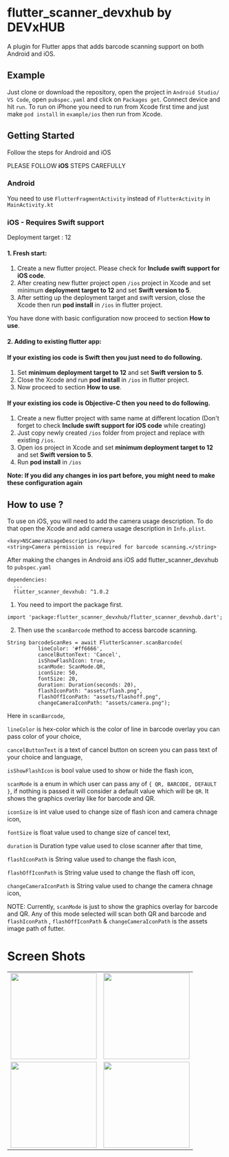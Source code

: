 # flutter_scanner_devxhub by DEVxHUB

A plugin for Flutter apps that adds barcode scanning support on both Android and iOS.

## Example

Just clone or download the repository, open the project in `Android Studio/ VS Code`, open `pubspec.yaml` and click on `Packages get`.
Connect device and hit `run`.
To run on iPhone you need to run from Xcode first time and just make `pod install` in `example/ios` then run from Xcode.

## Getting Started

Follow the steps for Android and iOS

PLEASE FOLLOW **iOS** STEPS CAREFULLY

### Android

You need to use `FlutterFragmentActivity` instead of `FlutterActivity` in `MainActivity.kt`

### iOS - Requires Swift support

Deployment target : 12

#### 1. Fresh start:

1.  Create a new flutter project. Please check for **Include swift support for iOS code**.
2.  After creating new flutter project open `/ios` project in Xcode and set minimum **deployment target to 12**
    and set **Swift version to 5**.
3.  After setting up the deployment target and swift version, close the Xcode then run **pod install** in `/ios` in flutter project.

You have done with basic configuration now proceed to section **How to use**.

#### 2. Adding to existing flutter app:

#### If your existing ios code is **Swift** then you just need to do following.

1. Set **minimum deployment target to 12** and set **Swift version to 5**.
2. Close the Xcode and run **pod install** in `/ios` in flutter project.
3. Now proceed to section **How to use**.

#### If your existing ios code is **Objective-C** then you need to do following.

1. Create a new flutter project with same name at different location (Don't forget to check **Include swift support for iOS code** while creating)
2. Just copy newly created `/ios` folder from project and replace with existing `/ios`.
3. Open ios project in Xcode and set **minimum deployment target to 12** and set **Swift version to 5**.
4. Run **pod install** in `/ios`

**Note: If you did any changes in ios part before, you might need to make these configuration again**

## How to use ?

To use on iOS, you will need to add the camera usage description.
To do that open the Xcode and add camera usage description in `Info.plist`.

```
<key>NSCameraUsageDescription</key>
<string>Camera permission is required for barcode scanning.</string>
```

After making the changes in Android ans iOS add flutter_scanner_devxhub to `pubspec.yaml`

```
dependencies:
  ...
  flutter_scanner_devxhub: ^1.0.2
```

1. You need to import the package first.

```
import 'package:flutter_scanner_devxhub/flutter_scanner_devxhub.dart';
```

2. Then use the `scanBarcode` method to access barcode scanning.

```
String barcodeScanRes = await FlutterScanner.scanBarcode(
          lineColor: '#ff6666',
          cancelButtonText: 'Cancel',
          isShowFlashIcon: true,
          scanMode: ScanMode.QR,
          iconSize: 50,
          fontSize: 20,
          duration: Duration(seconds: 20),
          flashIconPath: "assets/flash.png",
          flashOffIconPath: "assets/flashoff.png",
          changeCameraIconPath: "assets/camera.png");
```

Here in `scanBarcode`,

`lineColor` is hex-color which is the color of line in barcode overlay you can pass color of your choice,

`cancelButtonText` is a text of cancel button on screen you can pass text of your choice and language,

`isShowFlashIcon` is bool value used to show or hide the flash icon,

`scanMode` is a enum in which user can pass any of `{ QR, BARCODE, DEFAULT }`, if nothing is passed it will consider a default value which will be `QR`.
It shows the graphics overlay like for barcode and QR.

`iconSize` is int value used to change size of flash icon and camera chnage icon,

`fontSize` is float value used to change size of cancel text,

`duration` is Duration type value used to close scanner after that time,

`flashIconPath` is String value used to change the flash icon,

`flashOffIconPath` is String value used to change the flash off icon,

`changeCameraIconPath` is String value used to change the camera chnage icon,

NOTE: Currently, `scanMode` is just to show the graphics overlay for barcode and QR. Any of this mode selected will scan both QR and barcode and `flashIconPath` , `flashOffIconPath` & `changeCameraIconPath` is the assets image path of futter.

# Screen Shots

<table>
  <tr>
    <td><img src="https://raw.githubusercontent.com/devxhub/flutter_scanner/second_update/screen_shots/Screenshot_20231224-211848.png" width="200" style="max-width:100%;" /></td>
    <td><img src="https://raw.githubusercontent.com/devxhub/flutter_scanner/second_update/screen_shots/Screenshot_20231224-211932.png" width="200" style="max-width:100%;" /></td>
  </tr>
  <tr>
    <td><img src="https://raw.githubusercontent.com/devxhub/flutter_scanner/second_update/screen_shots/Screenshot_20231227-180251.png" width="200" style="max-width:100%;" /></td>
    <td><img src="https://raw.githubusercontent.com/devxhub/flutter_scanner/second_update/screen_shots/Screenshot_20231227-184259.png" width="200" style="max-width:100%;" /></td>
  </tr>
</table>
